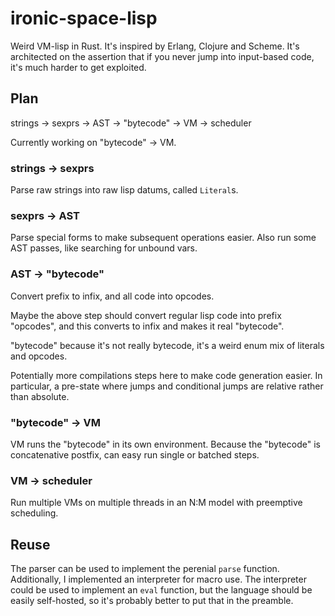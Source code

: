# ironic-space-lisp

Weird VM-lisp in Rust. It's inspired by Erlang, Clojure and Scheme. It's
architected on the assertion that if you never jump into input-based code, it's
much harder to get exploited.

## Plan

strings &rarr; sexprs &rarr; AST &rarr; "bytecode" &rarr; VM &rarr; scheduler

Currently working on "bytecode" &rarr; VM.

### strings &rarr; sexprs

Parse raw strings into raw lisp datums, called `Literal`s.

### sexprs &rarr; AST

Parse special forms to make subsequent operations easier. Also run some AST
passes, like searching for unbound vars.

### AST &rarr; "bytecode"

Convert prefix to infix, and all code into opcodes.

Maybe the above step should convert regular lisp code into prefix "opcodes", and
this converts to infix and makes it real "bytecode".

"bytecode" because it's not really bytecode, it's a weird enum mix of literals
and opcodes.

Potentially more compilations steps here to make code generation easier. In
particular, a pre-state where jumps and conditional jumps are relative rather
than absolute.

### "bytecode" &rarr; VM

VM runs the "bytecode" in its own environment. Because the "bytecode" is
concatenative postfix, can easy run single or batched steps.

### VM &rarr; scheduler

Run multiple VMs on multiple threads in an N:M model with preemptive scheduling.


## Reuse

The parser can be used to implement the perenial `parse` function. Additionally,
I implemented an interpreter for macro use. The interpreter could be used to
implement an `eval` function, but the language should be easily self-hosted,
so it's probably better to put that in the preamble.

